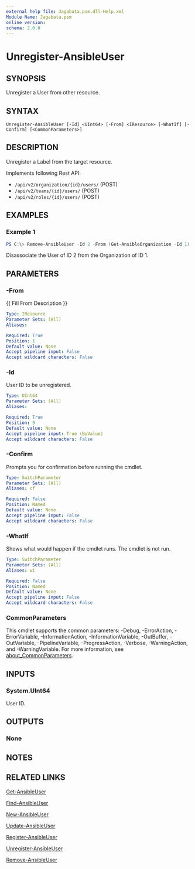 ```yaml
---
external help file: Jagabata.psm.dll-Help.xml
Module Name: Jagabata.psm
online version:
schema: 2.0.0
---
```


# Unregister-AnsibleUser

## SYNOPSIS
Unregister a User from other resource.

## SYNTAX

```
Unregister-AnsibleUser [-Id] <UInt64> [-From] <IResource> [-WhatIf] [-Confirm] [<CommonParameters>]
```

## DESCRIPTION
Unregister a Label from the target resource.

Implements following Rest API:  
- `/api/v2/organization/{id}/users/` (POST)  
- `/api/v2/teams/{id}/users/` (POST)  
- `/api/v2/roles/{id}/users/` (POST)

## EXAMPLES

### Example 1
```powershell
PS C:\> Remove-AnsibleUser -Id 2 -From (Get-AnsibleOrganization -Id 1)
```

Disassociate the User of ID 2 from the Organization of ID 1.

## PARAMETERS

### -From
{{ Fill From Description }}

```yaml
Type: IResource
Parameter Sets: (All)
Aliases:

Required: True
Position: 1
Default value: None
Accept pipeline input: False
Accept wildcard characters: False
```

### -Id
User ID to be unregistered.

```yaml
Type: UInt64
Parameter Sets: (All)
Aliases:

Required: True
Position: 0
Default value: None
Accept pipeline input: True (ByValue)
Accept wildcard characters: False
```

### -Confirm
Prompts you for confirmation before running the cmdlet.

```yaml
Type: SwitchParameter
Parameter Sets: (All)
Aliases: cf

Required: False
Position: Named
Default value: None
Accept pipeline input: False
Accept wildcard characters: False
```

### -WhatIf
Shows what would happen if the cmdlet runs.
The cmdlet is not run.

```yaml
Type: SwitchParameter
Parameter Sets: (All)
Aliases: wi

Required: False
Position: Named
Default value: None
Accept pipeline input: False
Accept wildcard characters: False
```

### CommonParameters
This cmdlet supports the common parameters: -Debug, -ErrorAction, -ErrorVariable, -InformationAction, -InformationVariable, -OutBuffer, -OutVariable, -PipelineVariable, -ProgressAction, -Verbose, -WarningAction, and -WarningVariable. For more information, see [about_CommonParameters](http://go.microsoft.com/fwlink/?LinkID=113216).

## INPUTS

### System.UInt64
User ID.

## OUTPUTS

### None

## NOTES

## RELATED LINKS

[Get-AnsibleUser](Get-AnsibleUser.md)

[Find-AnsibleUser](Find-AnsibleUser.md)

[New-AnsibleUser](New-AnsibleUser.md)

[Update-AnsibleUser](Update-AnsibleUser.md)

[Register-AnsibleUser](Register-AnsibleUser.md)

[Unregister-AnsibleUser](Unregister-AnsibleUser.md)

[Remove-AnsibleUser](Remove-AnsibleUser.md)
